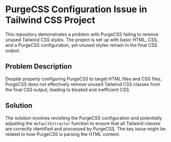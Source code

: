 # PurgeCSS Configuration Issue in Tailwind CSS Project

This repository demonstrates a problem with PurgeCSS failing to remove unused Tailwind CSS styles. The project is set up with basic HTML, CSS, and a PurgeCSS configuration, yet unused styles remain in the final CSS output.

## Problem Description

Despite properly configuring PurgeCSS to target HTML files and CSS files, PurgeCSS does not effectively remove unused Tailwind CSS classes from the final CSS output, leading to bloated and inefficient CSS.

## Solution

The solution involves revisiting the PurgeCSS configuration and potentially adjusting the `defaultExtractor` function to ensure that all Tailwind classes are correctly identified and processed by PurgeCSS. The key issue might be related to how PurgeCSS is parsing the HTML content.